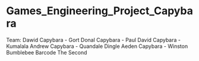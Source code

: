 # Games_Engineering_Project_Capybara
Team:
Dawid Capybara - Gort
Donal Capybara - Paul
David Capybara - Kumalala
Andrew Capybara - Quandale Dingle
Aeden Capybara - Winston Bumblebee Barcode The Second
